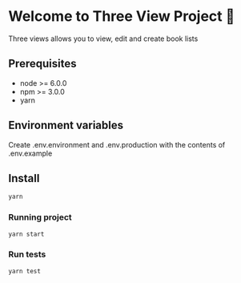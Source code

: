 # Welcome to Three View Project 👋

Three views allows you to view, edit and create book lists

## Prerequisites

- node >= 6.0.0
- npm >= 3.0.0
- yarn

## Environment variables

Create .env.environment and .env.production with the contents of .env.example

## Install

```sh
yarn
```

### Running project

```sh
yarn start
```

### Run tests

```sh
yarn test
```
